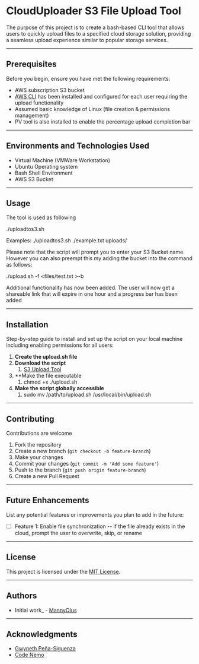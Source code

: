 # CloudUploader S3 File Upload Tool

The purpose of this project is to create a bash-based CLI tool that allows users to quickly upload files to a specified cloud storage solution, providing a seamless upload experience similar to popular storage services.

---

## Prerequisites

Before you begin, ensure you have met the following requirements:

- AWS subscription S3 bucket
- [AWS CLI](https://aws.amazon.com/cli/) has been installed and configured for each user requiring the upload functionality
- Assumed basic knowledge of Linux (file creation & permissions management)
- PV tool is also installed to enable the percentage upload completion bar

---

## Environments and Technologies Used

- Virtual Machine (VMWare Workstation)
- Ubuntu Operating system
- Bash Shell Environment
- AWS S3 Bucket

---

## Usage

The tool is used as following

./uploadtos3.sh <Path to the local file you want to upload> <Destination path in the S3 bucket>

Examples: ./uploadtos3.sh ./example.txt uploads/

Please note that the script will prompt you to enter your S3 Bucket name. However you can also preempt this my adding the bucket into the command as follows:

./upload.sh -f <files/test.txt >-b <my-s3-bucket>

Additional functionality has now been added. The user will now get a shareable link that will expire in one hour and a progress bar has been added

---

## Installation

Step-by-step guide to install and set up the script on your local machine including enabling permissions for all users:

1. **Create the upload.sh file**
2. **Download the script**
	1. [S3 Upload Tool](https://github.com/MannyOlus/CloudUploader-CLI-AWS-S3/blob/main/upload.sh)
3. **Make the file executable
	1. chmod +x ./upload.sh
4. **Make the script globally accessible**
	1. sudo mv /path/to/upload.sh /usr/local/bin/upload.sh
---

## Contributing

Contributions are welcome 

1. Fork the repository
2. Create a new branch (`git checkout -b feature-branch`)
3. Make your changes
4. Commit your changes (`git commit -m 'Add some feature'`)
5. Push to the branch (`git push origin feature-branch`)
6. Create a new Pull Request

---

## Future Enhancements

List any potential features or improvements you plan to add in the future:

- [ ]  Feature 1: Enable file synchronization -- if the file already exists in the cloud, prompt the user to overwrite, skip, or rename

---

## License

This project is licensed under the [MIT License](https://github.com/MannyOlus/CloudUploader-CLI-AWS-S3/blob/main/MIT%20License).

---

## Authors

- Initial work_ - [MannyOlus](https://github.com/MannyOlus)

---

## Acknowledgments

- [Gwyneth Peña-Siguenza](https://github.com/madebygps)
- [Code Nemo](https://github.com/nehemiahlc)
